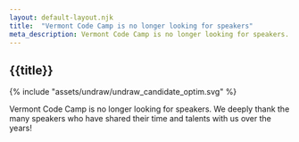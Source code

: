 ```yaml
---
layout: default-layout.njk
title:  "Vermont Code Camp is no longer looking for speakers"
meta_description: Vermont Code Camp is no longer looking for speakers.
---
```



<section class="main" >
<div class="section-content">

# {{title}}

<div class="landing-image" aria-label="Woman at a podium" >
    {% include "assets/undraw/undraw_candidate_optim.svg" %}
</div>

Vermont Code Camp is no longer looking for speakers. We deeply thank the many speakers who have shared their time and talents with us over the years!

</div>
</section>
